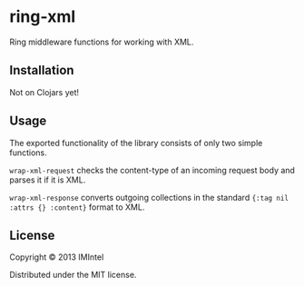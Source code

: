 # ring-xml

Ring middleware functions for working with XML. 

## Installation
Not on Clojars yet! 

## Usage
The exported functionality of the library consists of only two simple functions.  

`wrap-xml-request` checks the content-type of an incoming request body and parses it if it is XML.  

`wrap-xml-response` converts outgoing collections in the standard `{:tag nil :attrs {} :content}` format to XML. 

## License 
Copyright © 2013 IMIntel

Distributed under the MIT license. 